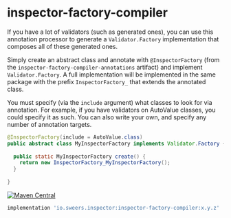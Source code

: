 inspector-factory-compiler
==========================

If you have a lot of validators (such as generated ones), you can use this annotation processor to 
generate a `Validator.Factory` implementation that composes all of these generated ones.

Simply create an abstract class and annotate with `@InspectorFactory` (from the 
`inspector-factory-compiler-annotations` artifact) and implement `Validator.Factory`.
A full implementation will be implemented in the same package with the prefix `InspectorFactory_` that 
extends the annotated class.

You must specify (via the `include` argument) what classes to look for via annotation. For example, if you have validators on AutoValue 
classes, you could specify it as such. You can also write your own, and specify any number of annotation targets.

```java
@InspectorFactory(include = AutoValue.class)
public abstract class MyInspectorFactory implements Validator.Factory {
  
  public static MyInspectorFactory create() {
    return new InspectorFactory_MyInspectorFactory();    
  }
  
}
```

[![Maven Central](https://img.shields.io/maven-central/v/io.sweers.inspector/inspector-factory-compiler.svg)](https://mvnrepository.com/artifact/io.sweers.inspector/inspector-factory-compiler)
```gradle
implementation 'io.sweers.inspector:inspector-factory-compiler:x.y.z'
```
